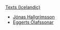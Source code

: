 [Texts (Icelandic)](texts-germanic)

- [Jónas Hallgrímsson](jonas-hallgrimsson.md)
- [Eggerts Ólafssonar](eggerts-olafssonar.md)